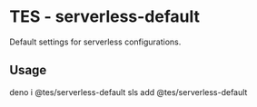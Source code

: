 # TES - serverless-default

Default settings for serverless configurations.

## Usage

deno i @tes/serverless-default
sls add @tes/serverless-default
